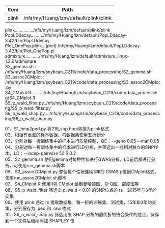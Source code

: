 | Item                   | Path                                              |
|------------------------|---------------------------------------------------|
| plink                  | /nfs/my/Huang/lzm/default/plink/plink             |

plink.............../nfs/my/Huang/lzm/default/plink/plink  
PopLDdecay........../nfs/my/Huang/lzm/default/PopLDdecay-3.42/bin/PopLDdecay  
Plot_OnePop.plink...(perl) /nfs/my/Huang/lzm/default/PopLDdecay-3.42/bin/Plot_OnePop.pl  
admixture.........../nfs/my/Huang/lzm/default/admixture_linux-1.3.0/admixture  
S2_gemma.sh         :   /nfs/my/Huang/lzm/soybean_C219/code/data_processing/S2_gemma.sh  
S3_assoc2CMplot     :   /nfs/my/Huang/lzm/soybean_C219/code/data_processing/S3_assoc2CMplot.py  
S4_CMplot.R........../nfs/my/Huang/lzm/soybean_C219/code/data_processing/S4_CMplot.R  
S5_p_wald_filter.py../nfs/my/Huang/lzm/soybean_C219/code/data_processing/S5_p_wald_filter.py  
S6_p_wald_shap.py..../nfs/my/Huang/lzm/soybean_C219/code/data_processing/S6_p_wald_shap.py  

01、S1_hmp2ped.py 将219_snp.hmp转换为plink格式  
02、根据有表型的样本数据，将数据集使用五折划分  
03、分别对每一折训练集中的样本进行质量控制，QC：--geno 0.05 --maf 0.05  
04、分别对每一折训练集中的样本进行LD分析，并筛选出一批相对独立的SNP样本，LD：--indep-pairwise 50 5 0.2  
05、S2_gemma.sh 使用gemma对每种性状进行GWAS分析，LD前后都进行分析，可使用run_gemma.sh脚本  
06、S3_assoc2CMplot.py 整合每个性状连续3年的 GWAS p值到CMplot格式，使用run_assoc2CMplot.sh脚本  
07、S4_CMplot.R 使用R包 CMplot 绘制曼哈顿图、Q-Q图、密度图等  
08、S5_p_wald_filter 筛选出 p_wald < 0.01 的SNP位点的 rs，2015年与3年的交集  
09、使用 plink 通过 rs 提取数据集，每一折的训练集、测试集，15年和3年的交集，分别保存为 .ped 和 .raw 格式  
10、S6_p_wald_shap.py 筛选用来 SHAP 分析的最优折的符合条件的位点，保存到一个文件后继续添加 SHAPLEY 值  
